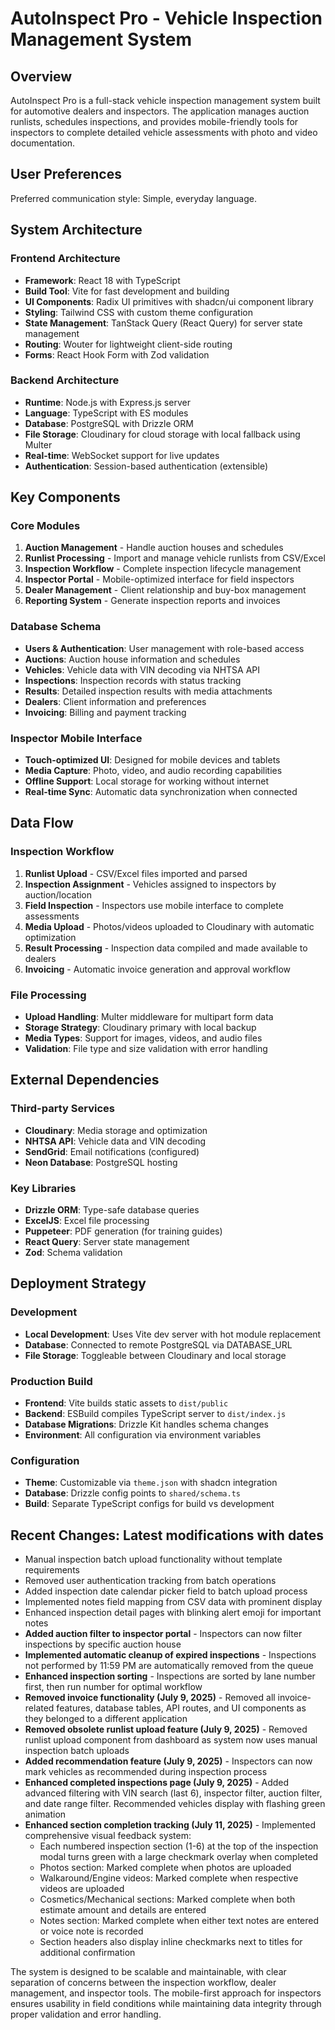 # AutoInspect Pro - Vehicle Inspection Management System

## Overview

AutoInspect Pro is a full-stack vehicle inspection management system built for automotive dealers and inspectors. The application manages auction runlists, schedules inspections, and provides mobile-friendly tools for inspectors to complete detailed vehicle assessments with photo and video documentation.

## User Preferences

Preferred communication style: Simple, everyday language.

## System Architecture

### Frontend Architecture
- **Framework**: React 18 with TypeScript
- **Build Tool**: Vite for fast development and building
- **UI Components**: Radix UI primitives with shadcn/ui component library
- **Styling**: Tailwind CSS with custom theme configuration
- **State Management**: TanStack Query (React Query) for server state management
- **Routing**: Wouter for lightweight client-side routing
- **Forms**: React Hook Form with Zod validation

### Backend Architecture
- **Runtime**: Node.js with Express.js server
- **Language**: TypeScript with ES modules
- **Database**: PostgreSQL with Drizzle ORM
- **File Storage**: Cloudinary for cloud storage with local fallback using Multer
- **Real-time**: WebSocket support for live updates
- **Authentication**: Session-based authentication (extensible)

## Key Components

### Core Modules
1. **Auction Management** - Handle auction houses and schedules
2. **Runlist Processing** - Import and manage vehicle runlists from CSV/Excel
3. **Inspection Workflow** - Complete inspection lifecycle management
4. **Inspector Portal** - Mobile-optimized interface for field inspectors
5. **Dealer Management** - Client relationship and buy-box management
6. **Reporting System** - Generate inspection reports and invoices

### Database Schema
- **Users & Authentication**: User management with role-based access
- **Auctions**: Auction house information and schedules
- **Vehicles**: Vehicle data with VIN decoding via NHTSA API
- **Inspections**: Inspection records with status tracking
- **Results**: Detailed inspection results with media attachments
- **Dealers**: Client information and preferences
- **Invoicing**: Billing and payment tracking

### Inspector Mobile Interface
- **Touch-optimized UI**: Designed for mobile devices and tablets
- **Media Capture**: Photo, video, and audio recording capabilities
- **Offline Support**: Local storage for working without internet
- **Real-time Sync**: Automatic data synchronization when connected

## Data Flow

### Inspection Workflow
1. **Runlist Upload** - CSV/Excel files imported and parsed
2. **Inspection Assignment** - Vehicles assigned to inspectors by auction/location
3. **Field Inspection** - Inspectors use mobile interface to complete assessments
4. **Media Upload** - Photos/videos uploaded to Cloudinary with automatic optimization
5. **Result Processing** - Inspection data compiled and made available to dealers
6. **Invoicing** - Automatic invoice generation and approval workflow

### File Processing
- **Upload Handling**: Multer middleware for multipart form data
- **Storage Strategy**: Cloudinary primary with local backup
- **Media Types**: Support for images, videos, and audio files
- **Validation**: File type and size validation with error handling

## External Dependencies

### Third-party Services
- **Cloudinary**: Media storage and optimization
- **NHTSA API**: Vehicle data and VIN decoding
- **SendGrid**: Email notifications (configured)
- **Neon Database**: PostgreSQL hosting

### Key Libraries
- **Drizzle ORM**: Type-safe database queries
- **ExcelJS**: Excel file processing
- **Puppeteer**: PDF generation (for training guides)
- **React Query**: Server state management
- **Zod**: Schema validation

## Deployment Strategy

### Development
- **Local Development**: Uses Vite dev server with hot module replacement
- **Database**: Connected to remote PostgreSQL via DATABASE_URL
- **File Storage**: Toggleable between Cloudinary and local storage

### Production Build
- **Frontend**: Vite builds static assets to `dist/public`
- **Backend**: ESBuild compiles TypeScript server to `dist/index.js`
- **Database Migrations**: Drizzle Kit handles schema changes
- **Environment**: All configuration via environment variables

### Configuration
- **Theme**: Customizable via `theme.json` with shadcn integration
- **Database**: Drizzle config points to `shared/schema.ts`
- **Build**: Separate TypeScript configs for build vs development

## Recent Changes: Latest modifications with dates
- Manual inspection batch upload functionality without template requirements
- Removed user authentication tracking from batch operations
- Added inspection date calendar picker field to batch upload process
- Implemented notes field mapping from CSV data with prominent display
- Enhanced inspection detail pages with blinking alert emoji for important notes
- **Added auction filter to inspector portal** - Inspectors can now filter inspections by specific auction house
- **Implemented automatic cleanup of expired inspections** - Inspections not performed by 11:59 PM are automatically removed from the queue
- **Enhanced inspection sorting** - Inspections are sorted by lane number first, then run number for optimal workflow
- **Removed invoice functionality (July 9, 2025)** - Removed all invoice-related features, database tables, API routes, and UI components as they belonged to a different application
- **Removed obsolete runlist upload feature (July 9, 2025)** - Removed runlist upload component from dashboard as system now uses manual inspection batch uploads
- **Added recommendation feature (July 9, 2025)** - Inspectors can now mark vehicles as recommended during inspection process
- **Enhanced completed inspections page (July 9, 2025)** - Added advanced filtering with VIN search (last 6), inspector filter, auction filter, and date range filter. Recommended vehicles display with flashing green animation
- **Enhanced section completion tracking (July 11, 2025)** - Implemented comprehensive visual feedback system:
  - Each numbered inspection section (1-6) at the top of the inspection modal turns green with a large checkmark overlay when completed
  - Photos section: Marked complete when photos are uploaded
  - Walkaround/Engine videos: Marked complete when respective videos are uploaded
  - Cosmetics/Mechanical sections: Marked complete when both estimate amount and details are entered
  - Notes section: Marked complete when either text notes are entered or voice note is recorded
  - Section headers also display inline checkmarks next to titles for additional confirmation

The system is designed to be scalable and maintainable, with clear separation of concerns between the inspection workflow, dealer management, and inspector tools. The mobile-first approach for inspectors ensures usability in field conditions while maintaining data integrity through proper validation and error handling.